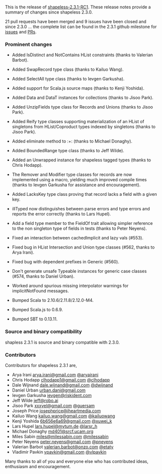 This is the release of [shapeless-2.3.1-RC1][shapeless]. These release notes provide a summary of changes since
shapeless 2.3.0.

21 pull requests have been merged and 9 issues have been closed and since 2.3.0 ... the complete list can be found in
the 2.3.1 github milestone for [issues][231issues] and [PRs][231prs].

### Prominent changes

+ Added IsDistinct and NotContains HList constraints (thanks to Valerian Barbot).
+ Added SwapRecord type class (thanks to Kailuo Wang).
+ Added SelectAll type class (thanks to Ievgen Garkusha).
+ Added support for Scala.js source maps (thanks to Kenji Yoshida).
+ Added Data and DataT instances for collections (thanks to Jisoo Park).
+ Added UnzipFields type class for Records and Unions (thanks to Jisoo Park).
+ Added Reify type classes supporting materialization of an HList of singletons from HList/Coproduct types indexed by
  singletons (thanks to Jisoo Park).
+ Added eliminate method to :+: (thanks to Michael Donaghy).
+ Added BoundedRange type class (thanks to Jeff Wilde).
+ Added an Unwrapped instance for shapeless tagged types (thanks to Chris Hodapp).
+ The Remover and Modifier type classes for records are now implemented using a macro, yielding much improved compile
  times (thanks to Ievgen Garkusha for assistance and encouragement).
+ Added LacksKey type class proving that record lacks a field with a given key.
+ illTyped now distinguishes between parse errors and type errors and reports the error correctly (thanks to Lars
  Hupel).
+ Add a field type member to the FieldOf trait allowing simpler reference to the non singleton type of fields in tests
  (thanks to Peter Neyens).

+ Fixed an interaction between cachedImplicit and lazy vals (#553).
+ Fixed bug in HList Intersection and Union type classes (#562, thanks to Arya Irani).
+ Fixed bug with dependent prefixes in Generic (#560).
+ Don't generate unsafe Typeable instances for generic case classes (#574, thanks to Daniel Urban).
+ Worked around spurious missing interpolator warnings for implicitNotFound messages.

+ Bumped Scala to 2.10.6/2.11.8/2.12.0-M4.
+ Bumped Scala.js to 0.6.9.
+ Bumped SBT to 0.13.11.

### Source and binary compatibility

shapless 2.3.1 is source and binary compatible with 2.3.0.

### Contributors

Contributors for shapeless 2.3.1 are,

+ Arya Irani <arya.irani@gmail.com> [@aryairani](https://twitter.com/aryairani)
+ Chris Hodapp <clhodapp1@gmail.com> [@clhodapp](https://twitter.com/clhodapp)
+ Dale Wijnand <dale.wijnand@gmail.com> [@dwijnand](https://twitter.com/dwijnand)
+ Daniel Urban <urban.dani@gmail.com>
+ Ievgen Garkusha <ievgen@riskident.com>
+ Jeff Wilde <jeff@robo.ai>
+ Jisoo Park <xxxyel@gmail.com> [@guersam](https://twitter.com/guersam)
+ Joseph Price <josephprice@iheartmedia.com>
+ Kailuo Wang <kailuo.wang@gmail.com> [@kailuowang](https://twitter.com/kailuowang)
+ Kenji Yoshida <6b656e6a69@gmail.com> [@xuwei_k](https://twitter.com/xuwei_k)
+ Lars Hupel <lars.hupel@mytum.de> [@larsr_h](https://twitter.com/larsr_h)
+ Michael Donaghy <md401@srcf.ucam.org>
+ Miles Sabin <miles@milessabin.com> [@milessabin](https://twitter.com/milessabin)
+ Peter Neyens <peter.neyens@gmail.com> [@pneyens](https://twitter.com/pneyens)
+ Valerian Barbot <valerian.barbot@onzo.com> [@etaty](https://twitter.com/etaty)
+ Vladimir Pavkin <vpavkin@gmail.com> [@vlpavkin](https://twitter.com/vlpavkin)

Many thanks to all of you and everyone else who has contributed ideas, enthusiasm and encouragement.

[shapeless]: https://github.com/milessabin/shapeless
[231issues]: https://github.com/milessabin/shapeless/issues?q=is%3Aissue+milestone%3Ashapeless-2.3.1+is%3Aclosed
[231prs]: https://github.com/milessabin/shapeless/pulls?q=is%3Apr+milestone%3Ashapeless-2.3.1+is%3Aclosed
